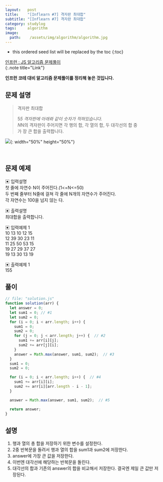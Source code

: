 ```yaml
---
layout:   post
title:    "[Inflearn #7] 격자판 최대합"
subtitle: "[Inflearn #7] 격자판 최대합"
category: studylog
tags:     algorithm
image:
  path:    /assets/img/algorithm/algorithm.jpg
---
```


<!--more-->

[인프런 : JS 알고리즘 문제풀이]:https://www.inflearn.com/course/%EC%9E%90%EB%B0%94%EC%8A%A4%ED%81%AC%EB%A6%BD%ED%8A%B8-%EC%95%8C%EA%B3%A0%EB%A6%AC%EC%A6%98-%EB%AC%B8%EC%A0%9C%ED%92%80%EC%9D%B4

* this ordered seed list will be replaced by the toc
{:toc}  

[인프런 : JS 알고리즘 문제풀이]  
{:.note title="Link"}  

__인프런 코테 대비 알고리즘 문제풀이를 정리해 놓은 것입니다.__  

## 문제 설명  

>격자판 최대합  
>
>5*5 격자판에 아래롸 같이 숫자가 적혀있습니다.  
>N*N의 격자판이 주어지면 각 행의 합, 각 열의 합, 두 대각선의 합 중  
>가 장 큰 합을 출력합니다.  

![](https://images.velog.io/images/rladpwl0512/post/4c918d46-7cbb-4caa-8a25-a6b18feb8631/%E1%84%89%E1%85%B3%E1%84%8F%E1%85%B3%E1%84%85%E1%85%B5%E1%86%AB%E1%84%89%E1%85%A3%E1%86%BA%202021-08-26%20%E1%84%8B%E1%85%A9%E1%84%92%E1%85%AE%203.46.05.png){: width="50%" height="50%"}


<br>  

## 문제 예제  

▣ 입력설명  
첫 줄에 자연수 N이 주어진다.(1<=N<=50)  
두 번째 줄부터 N줄에 걸쳐 각 줄에 N개의 자연수가 주어진다.  
각 자연수는 100을 넘지 않는 다.  

▣ 출력설명  
최대합을 출력합니다.  

▣ 입력예제 1  
10 13 10 12 15  
12 39 30 23 11  
11 25 50 53 15  
19 27 29 37 27  
19 13 30 13 19  

▣ 출력예제 1  
155  


## 풀이  

```js
// file: "solution.js"
function solution(arr) {
  let answer = 0;
  let sum1 = 0; // #1
  let sum2 = 0;
  for (i = 0; i < arr.length; i++) {
    sum1 = 0;
    sum2 = 0;
    for (j = 0; j < arr.length; j++) {  // #2
      sum1 += arr[i][j];
      sum2 += arr[j][i];
    }
    answer = Math.max(answer, sum1, sum2);  // #3
  }
  sum1 = 0;
  sum2 = 0;

  for (i = 0; i < arr.length; i++) {  // #4
    sum1 += arr[i][i];
    sum2 += arr[i][arr.length - i - 1];
  }

  answer = Math.max(answer, sum1, sum2);  // #5

  return answer;
}
```

## 설명  

1. 행과 열의 총 합을 저장하기 위한 변수를 설정한다.  
2. 2중 반복문을 돌려서 행과 열의 합을 sum1과 sum2에 저장한다.  
3. answer에 가장 큰 값을 저장한다.  
4. 이번엔 대각선에 해당하는 반복문을 돌린다.  
5. 대각선의 합과 기존의 answer의 합을 비교해서 저장한다. 결국엔 제일 큰 값만 저장된다.  

